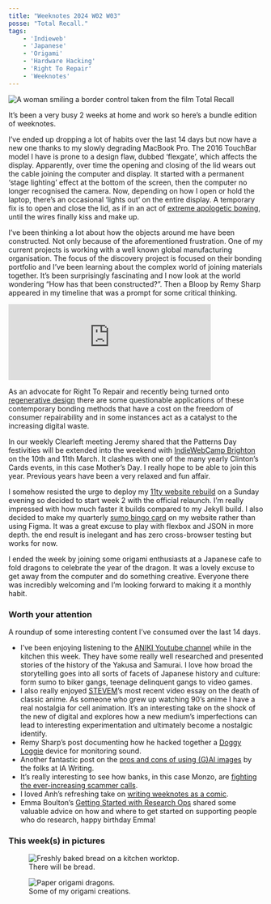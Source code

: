 ```yaml
---
title: "Weeknotes 2024 W02 W03"
posse: "Total Recall."
tags:
    - 'Indieweb'
    - 'Japanese'
    - 'Origami'
    - 'Hardware Hacking'
    - 'Right To Repair'
    - 'Weeknotes'
---
```


![A woman smiling a border control taken from the film Total Recall](/assets/images/writing/2024/01/weeknotes-2024-w02-w-03-total-recall.jpg)

It’s been a very busy 2 weeks at home and work so here’s a bundle edition of weeknotes.

I’ve ended up dropping a lot of habits over the last 14 days but now have a new one thanks to my slowly degrading MacBook Pro. The 2016 TouchBar model I have is prone to a design flaw, dubbed ‘flexgate’, which affects the display. Apparently, over time the opening and closing of the lid wears out the cable joining the computer and display. It started with a permanent ‘stage lighting’ effect at the bottom of the screen, then the computer no longer recognised the camera. Now, depending on how I open or hold the laptop, there’s an occasional ‘lights out’ on the entire display. A temporary fix is to open and close the lid, as if in an act of [extreme apologetic bowing](https://www.youtube.com/watch?v=Vb4lUOviCXY), until the wires finally kiss and make up.

I’ve been thinking a lot about how the objects around me have been constructed. Not only because of the aforementioned frustration. One of my current projects is working with a well known global manufacturing organisation. The focus of the discovery project is focused on their bonding portfolio and I’ve been learning about the complex world of joining materials together. It’s been surprisingly fascinating and I now look at the world wondering “How has that been constructed?”. Then a Bloop by Remy Sharp appeared in my timeline that was a prompt for some critical thinking.

<iframe src="https://front-end.social/@rem/111726461441429542/embed" class="mastodon-embed" style="max-width: 100%; border: 0" width="400" allowfullscreen="allowfullscreen"></iframe><script src="https://front-end.social/embed.js" async="async"></script>

As an advocate for Right To Repair and recently being turned onto [regenerative design](https://en.wikipedia.org/wiki/Regenerative_design ) there are some questionable applications of these contemporary bonding methods that have a cost on the freedom of consumer repairability and in some instances act as a catalyst to the increasing digital waste.

In our weekly Clearleft meeting Jeremy shared that the Patterns Day festivities will be extended into the weekend with [IndieWebCamp Brighton](https://indieweb.org/2024/Brighton) on the 10th and 11th March. It clashes with one of the many yearly Clinton’s Cards events, in this case Mother’s Day. I really hope to be able to join this year. Previous years have been a very relaxed and fun affair.

I somehow resisted the urge to deploy my [11ty website rebuild](/writing/2024/01/there-will-be-bugs) on a Sunday evening so decided to start week 2 with the official relaunch. I’m really impressed with how much faster it builds compared to my Jekyll build. I also decided to make my quarterly [sumo bingo card](/making/sumo-bingo-card-january-2024/) on my website rather than using Figma. It was a great excuse to play with flexbox and JSON in more depth. the end result is inelegant and has zero cross-browser testing but works for now.

I ended the week by joining some origami enthusiasts at a Japanese cafe to fold dragons to celebrate the year of the dragon. It was a lovely excuse to get away from the computer and do something creative. Everyone there was incredibly welcoming and I’m looking forward to making it a monthly habit.

### Worth your attention

A roundup of some interesting content I’ve consumed over the last 14 days.

- I’ve been enjoying listening to the [ANIKI Youtube channel](https://www.youtube.com/@anikihistory) while in the kitchen this week. They have some really well researched and presented stories of the history of the Yakusa and Samurai. I love how broad the storytelling goes into all sorts of facets of Japanese history and culture: form sumo to biker gangs, teenage delinquent gangs to video games.
- I also really enjoyed [STEVEM](https://www.youtube.com/@Stevem)’s most recent video essay on the death of classic anime. As someone who grew up watching 90’s anime I have a real nostalgia for cell animation. It’s an interesting take on the shock of the new of digital and explores how a new medium’s imperfections can lead to interesting experimentation and ultimately become a nostalgic identify.
- Remy Sharp’s post documenting how he hacked together a [Doggy Loggie](https://remysharp.com/2024/01/11/the-doggie-loggie) device for monitoring sound.
- Another fantastic post on the [pros and cons of using (G)AI images](https://ia.net/topics/ai-art-is-the-new-stock-image) by the folks at IA Writing.
- It’s really interesting to see how banks, in this case Monzo, are [fighting the ever-increasing scammer calls](https://monzo.com/blog/2023/09/06/making-it-clear-when-were-on-a-call-with-you).
- I loved Anh’s refreshing take on [writing weeknotes as a comic](https://anhvn.com/posts/2024/weeknotes-9/).
- Emma Boulton’s [Getting Started with Research Ops](https://medium.com/researchops-community/getting-started-with-researchops-f77cd6779554) shared some valuable advice on how and where to get started on supporting people who do research, happy birthday Emma!

### This week(s) in pictures

<figure>
<img src="/assets/images/writing/2024/01/weeknotes-2024-w02-w-03-there-will-be-bread.jpg" alt="Freshly baked bread on a kitchen worktop.">
<figcaption>
There will be bread.
</figcaption>
</figure>

<figure>
<img src="/assets/images/writing/2024/01/weeknotes-2024-w02-w-03-origami-dragons.jpg" alt="Paper origami dragons.">
<figcaption>
Some of my origami creations.
</figcaption>
</figure>